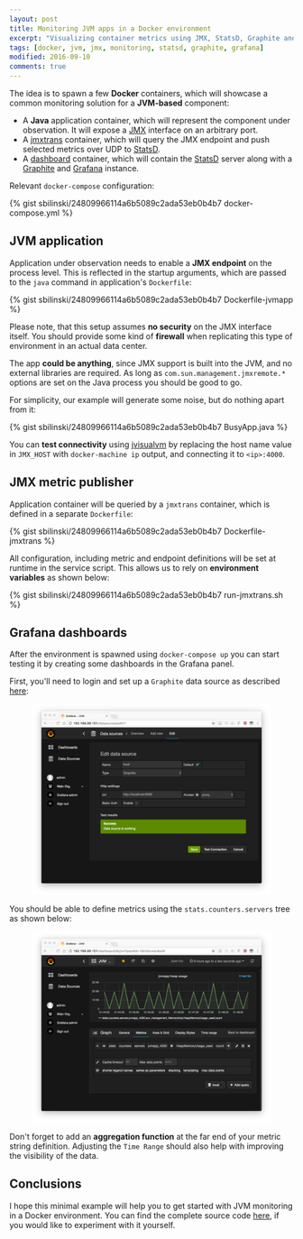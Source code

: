 ```yaml
---
layout: post
title: Monitoring JVM apps in a Docker environment
excerpt: "Visualizing container metrics using JMX, StatsD, Graphite and Grafana."
tags: [docker, jvm, jmx, monitoring, statsd, graphite, grafana]
modified: 2016-09-10
comments: true
---
```


The idea is to spawn a few **Docker** containers, which will showcase a common
monitoring solution for a **JVM-based** component:

- A **Java** application container, which will represent the component under
observation. It will expose a [JMX](https://en.wikipedia.org/wiki/Java_Management_Extensions) interface on an arbitrary port.
- A [jmxtrans](https://github.com/jmxtrans/jmxtrans) container, which will query
the JMX endpoint and push selected metrics over UDP to [StatsD](https://github.com/etsy/statsd).
- A [dashboard](https://github.com/kamon-io/docker-grafana-graphite) container,
which will contain the [StatsD](https://github.com/etsy/statsd) server along with a [Graphite](https://graphiteapp.org/) and [Grafana](http://grafana.org/) instance.

Relevant `docker-compose` configuration:

{% gist sbilinski/24809966114a6b5089c2ada53eb0b4b7 docker-compose.yml %}

## JVM application

Application under observation needs to enable a **JMX endpoint** on the process level. This is
reflected in the startup arguments, which are passed to the `java` command in
application's `Dockerfile`:

{% gist sbilinski/24809966114a6b5089c2ada53eb0b4b7 Dockerfile-jvmapp %}

Please note, that this setup assumes **no security** on the JMX interface itself.
You should provide some kind of **firewall** when replicating this type of environment
in an actual data center.

The app **could be anything**, since JMX support is built into the JVM, and no
external libraries are required. As long as `com.sun.management.jmxremote.*` options
are set on the Java process you should be good to go.

For simplicity, our example will generate some noise, but do nothing apart from it:

{% gist sbilinski/24809966114a6b5089c2ada53eb0b4b7 BusyApp.java %}

You can **test connectivity** using [jvisualvm](http://docs.oracle.com/javase/6/docs/technotes/tools/share/jvisualvm.html)
by replacing the host name value in `JMX_HOST` with `docker-machine ip` output, and
 connecting it to `<ip>:4000`.

## JMX metric publisher

Application container will be queried by a `jmxtrans` container, which is defined in a
separate `Dockerfile`:

{% gist sbilinski/24809966114a6b5089c2ada53eb0b4b7 Dockerfile-jmxtrans %}

All configuration, including metric and endpoint definitions will be set at
runtime in the service script. This allows us to rely on **environment variables**
as shown below:

{% gist sbilinski/24809966114a6b5089c2ada53eb0b4b7 run-jmxtrans.sh %}

## Grafana dashboards

After the environment is spawned using `docker-compose up` you can start testing
it by creating some dashboards in the Grafana panel.

First, you'll need to login and set up a `Graphite` data source as described [here](https://github.com/kamon-io/docker-grafana-graphite#using-the-dashboards):

<figure>
    <a href="/images/posts/grafana_datasource_config.png" title="Setting up Graphite data source in Grafana."><img src="/images/posts/grafana_datasource_config.png" alt="Grafana datasource screenshot" ></a>
</figure>

You should be able to define metrics using the `stats.counters.servers` tree as shown below:

<figure>
    <a href="/images/posts/grafana_jvm_heap.png" title="Setting up a jmxtrans metric in Grafana."><img src="/images/posts/grafana_jvm_heap.png" alt="Grafana dashboard screenshot" ></a>
</figure>

Don't forget to add an **aggregation function** at the far end of your metric string
 definition. Adjusting the `Time Range` should also help with improving the visibility
 of the data.

## Conclusions

I hope this minimal example will help you to get started with JVM monitoring in a
Docker environment. You can find the complete source code [here](https://gist.github.com/sbilinski/24809966114a6b5089c2ada53eb0b4b7), if you
would like to experiment with it yourself.
